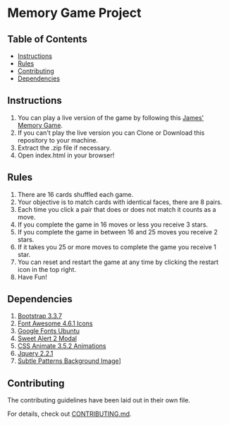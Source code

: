 # Memory Game Project

## Table of Contents

* [Instructions](#instructions)
* [Rules](#rules)
* [Contributing](#contributing)
* [Dependencies](#dependencies)

## Instructions
1. You can play a live version of the game by following this [James' Memory Game](https://jamespatrick87.github.io/udacityfendmemorygame/).
2. If you can't play the live version you can Clone or Download this repository to your machine.
3. Extract the .zip file if necessary.
4. Open index.html in your browser!

## Rules
1. There are 16 cards shuffled each game.
2. Your objective is to match cards with identical faces, there are 8 pairs.
3. Each time you click a pair that does or does not match it counts as a move.
4. If you complete the game in 16 moves or less you receive 3 stars.
5. If you complete the game in between 16 and 25 moves you receive 2 stars.
6. If it takes you 25 or more moves to complete the game you receive 1 star.
7. You can reset and restart the game at any time by clicking the restart icon in the top right.
8. Have Fun!

## Dependencies
1. [Bootstrap 3.3.7](https://getbootstrap.com/docs/3.3/getting-started/)
2. [Font Awesome 4.6.1 Icons](https://fontawesome.com/)
3. [Google Fonts Ubuntu](https://fonts.google.com/specimen/Ubuntu)
4. [Sweet Alert 2 Modal](https://sweetalert2.github.io/)
5. [CSS Animate 3.5.2 Animations](https://daneden.github.io/animate.css/)
6. [Jquery 2.2.1](https://jquery.com/download/)
7. [Subtle Patterns Background Image](www.subtlepatterns.com)]

## Contributing
The contributing guidelines have been laid out in their own file.

For details, check out [CONTRIBUTING.md](CONTRIBUTING.md).
